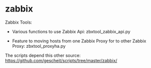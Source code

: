 zabbix
======

Zabbix Tools:

* Various functions to use Zabbix Api:
    zbxtool_zabbix_api.py

* Feature to moving hosts from one Zabbix Proxy for to other Zabbix Proxy:
    zbxtool_proxyha.py

The scripts depend this other source: 
https://github.com/gescheit/scripts/tree/master/zabbix/
